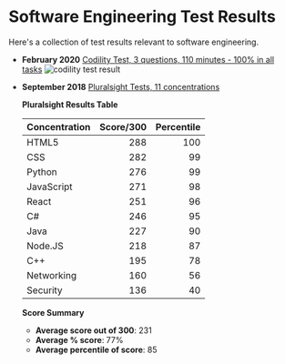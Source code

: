 # Software Engineering Test Results

Here's a collection of test results relevant to software engineering.

- **February 2020** [Codility Test, 3 questions, 110 minutes - 100% in all tasks](https://app.codility.com/c/feedback/NGD6TS-ZUH/)
  ![codility test result](https://raw.githubusercontent.com/cris691/Portfolio/master/images/codility-DOMINATION-raaa.JPG)
- **September 2018** [Pluralsight Tests, 11 concentrations](https://app.pluralsight.com/profile/cris-stringfellow-e)

  **Pluralsight Results Table**

  | Concentration | Score/300 | Percentile |
  | ------------- | ---------:| ----------:|
  | HTML5         |   288     |   100      |
  | CSS           |   282     |    99      |
  | Python        |   276     |    99      |
  | JavaScript    |   271     |    98      |
  | React         |   251     |    96      |
  | C#            |   246     |    95      |
  | Java          |   227     |    90      |
  | Node.JS       |   218     |    87      |
  | C++           |   195     |    78      |
  | Networking    |   160     |    56      |
  | Security      |   136     |    40      |

  **Score Summary**
    - **Average score out of 300**: 231
    - **Average % score**: 77%
    - **Average percentile of score**: 85
 
